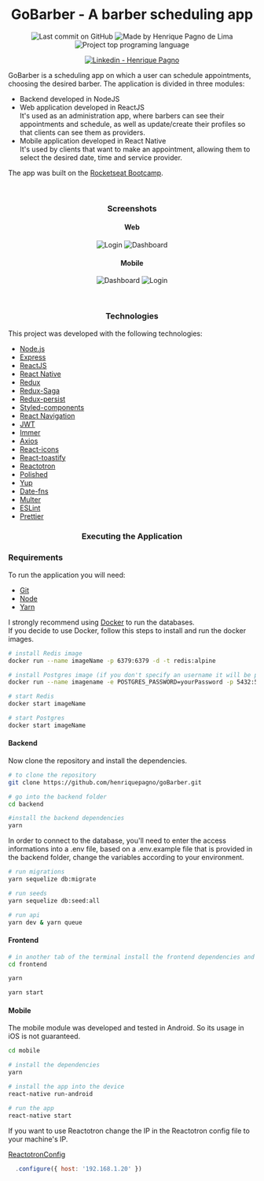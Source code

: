 <h1 align="center">
   GoBarber - A barber scheduling app
</h1>

<p align="center">
<img alt="Last commit on GitHub" src="https://img.shields.io/github/last-commit/henriquepagno/goBarber?color=7159C1">
<img alt="Made by Henrique Pagno de Lima" src="https://img.shields.io/badge/made%20by-Henrique Pagno de Lima-%20?color=7159C1">
<img alt="Project top programing language" src="https://img.shields.io/github/languages/top/henriquepagno/goBarber?color=7159C1">
</p>
<p align="center">
  <a href="https://www.linkedin.com/in/henrique-pagno-de-lima/?locale=en_US" target="_blank" >
    <img alt="Linkedin - Henrique Pagno" src="https://img.shields.io/badge/Linkedin--%23F8952D?style=social&logo=linkedin">
  </a>
</p>

<p>
  GoBarber is a scheduling app on which a user can schedule appointments, choosing the desired barber.
  The application is divided in three modules:
  <ul>
    <li>Backend developed in NodeJS</li>
    <li>Web application developed in ReactJS
      <br>
      It's used as an administration app, where barbers can see their appointments and schedule, as well as update/create their profiles so that clients can see them as providers.
    </li>
    <li>Mobile application developed in React Native
      <br>
      It's used by clients that want to make an appointment, allowing them to select the desired date, time and service provider.
    </li>
  </ul>
</p>
<p>
  The app was built on the <a href="https://rocketseat.com.br/gostack">Rocketseat Bootcamp</a>.
</p>
<br>

<h3 align="center">
  Screenshots
</h3>

<h4 align="center">
  Web
</h4>

<p align="center">
  <img src="/screenshots/Login.png" alt="Login"/>
  <img src="/screenshots/Dashboard.png" alt="Dashboard"/>
</p>

<h4 align="center">
  Mobile
</h4>


<p align="center">
  <img src="/screenshots/Dashboard_mobile.png" alt="Dashboard"/>
  <img src="/screenshots/Profile_mobile.png" alt="Login"/>
</p>

<br>

<h3 align="center">
  Technologies
</h3>

This project was developed with the following technologies:

-   [Node.js](https://nodejs.org/)
-   [Express](https://expressjs.com/)
-   [ReactJS](https://reactjs.org/)
-   [React Native](https://facebook.github.io/react-native/)
-   [Redux](https://redux.js.org/)
-   [Redux-Saga](https://redux-saga.js.org/)
-   [Redux-persist](https://github.com/rt2zz/redux-persist)
-   [Styled-components](https://www.styled-components.com/)
-   [React Navigation](https://reactnavigation.org/)
-   [JWT](https://jwt.io/)
-   [Immer](https://github.com/immerjs/immer)
-   [Axios](https://github.com/axios/axios)
-   [React-icons](https://react-icons.netlify.com/)
-   [React-toastify](https://github.com/fkhadra/react-toastify)
-   [Reactotron](https://infinite.red/reactotron)
-   [Polished](https://polished.js.org/)
-   [Yup](https://www.npmjs.com/package/yup)
-   [Date-fns](https://date-fns.org/)
-   [Multer](https://github.com/expressjs/multer)
-   [ESLint](https://eslint.org/)
-   [Prettier](https://prettier.io/)

<h3 align="center">
Executing the Application
</h3>

### Requirements

To run the application you will need:
* [Git](https://git-scm.com)
* [Node](https://nodejs.org/)
* [Yarn](https://yarnpkg.com/) 

I strongly recommend using [Docker](https://www.docker.com/) to run the databases.
<br>
If you decide to use Docker, follow this steps to install and run the docker images.

```bash
# install Redis image
docker run --name imageName -p 6379:6379 -d -t redis:alpine

# install Postgres image (if you don't specify an username it will be postgres by default)
docker run --name imagename -e POSTGRES_PASSWORD=yourPassword -p 5432:5432 -d postgres

# start Redis
docker start imageName

# start Postgres
docker start imageName

```
#### Backend
Now clone the repository and install the dependencies.
```bash
# to clone the repository
git clone https://github.com/henriquepagno/goBarber.git

# go into the backend folder
cd backend

#install the backend dependencies
yarn

```
In order to connect to the database, you'll need to enter the access informations into a .env file, based on a .env.example file that is provided in the backend folder, change the variables according to your environment.
```bash
# run migrations
yarn sequelize db:migrate

# run seeds
yarn sequelize db:seed:all

# run api
yarn dev & yarn queue
```
#### Frontend

```bash
# in another tab of the terminal install the frontend dependencies and run it 
cd frontend

yarn

yarn start
```

#### Mobile
The mobile module was developed and tested in Android. So its usage in iOS is not guaranteed.

```bash
cd mobile

# install the dependencies
yarn

# install the app into the device
react-native run-android

# run the app
react-native start
```

If you want to use Reactotron change the IP in the Reactotron config file to your machine's IP.

[ReactotronConfig](https://github.com/henriquepagno/goBarber/blob/master/mobile/src/config/ReactotronConfig.js)
```javascript
  .configure({ host: '192.168.1.20' })
```
